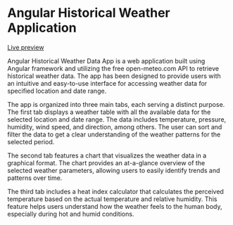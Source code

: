 # Angular Historical Weather Application
[Live preview](https://warm-kelpie-5d076d.netlify.app/weather-data)

Angular Historical Weather Data App is a web application built using Angular framework and utilizing the free open-meteo.com API to retrieve historical weather data. The app has been designed to provide users with an intuitive and easy-to-use interface for accessing weather data for specified location and date range.

The app is organized into three main tabs, each serving a distinct purpose. The first tab displays a weather table with all the available data for the selected location and date range. The data includes temperature, pressure, humidity, wind speed, and direction, among others. The user can sort and filter the data to get a clear understanding of the weather patterns for the selected period.

The second tab features a chart that visualizes the weather data in a graphical format. The chart provides an at-a-glance overview of the selected weather parameters, allowing users to easily identify trends and patterns over time.

The third tab includes a heat index calculator that calculates the perceived temperature based on the actual temperature and relative humidity. This feature helps users understand how the weather feels to the human body, especially during hot and humid conditions.
